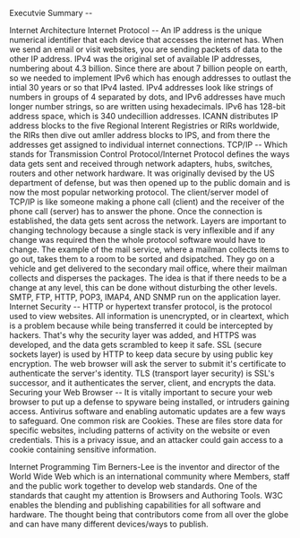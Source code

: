 Executvie Summary --

Internet Architecture
Internet Protocol -- An IP address is the unique numerical identifier that each device that accesses the internet has. When we send an email or visit websites, you are sending packets of data to the other IP address. IPv4 was the original set of available IP addresses, numbering about 4.3 billion. Since there are about 7 billion people on earth, so we needed to implement IPv6 which has enough addresses to outlast the intial 30 years or so that IPv4 lasted. IPv4 addresses look like strings of numbers in groups of 4 separated by dots, and IPv6 addresses have much longer number strings, so are written using hexadecimals. IPv6 has 128-bit address space, which is 340 undecillion addresses. ICANN distributes IP address blocks to the five Regional Interent Registries or RIRs worldwide, the RIRs then dive out amller address blocks to IPS, and from there the addresses get assigned to individual internet connections.
TCP/IP -- Which stands for Transmission Control Protocol/Internet Protocol defines the ways data gets sent and received through network adapters, hubs, switches, routers and other network hardware. It was originally devised by the US department of defense, but was then opened up to the public domain and is now the most popular networking protocol. The client/server model of TCP/IP is like someone making a phone call (client) and the receiver of the phone call (server) has to answer the phone. Once the connection is established, the data gets sent across the network. Layers are important to changing technology because a single stack is very inflexible and if any change was required then the whole protocol software would have to change. The example of the mail service, where a mailman collects items to go out, takes them to a room to be sorted and dsipatched. They go on a vehicle and get delivered to the secondary mail office, where their mailman collects and disperses the packages.  The idea is that if there needs to be a change at any level, this can be done without disturbing the other levels. SMTP, FTP, HTTP, POP3, IMAP4, AND SNMP run on the application layer.
Internet Security -- HTTP or hypertext transfer protocol, is the protocol used to view websites. All information is unencrypted, or in cleartext, which is a problem because while being transferred it could be intercepted by hackers. That's why the security layer was added, and HTTPS was developed, and the data gets scrambled to keep it safe. SSL (secure sockets layer) is used by HTTP to keep data secure by using public key encryption. The web browser will ask the server to submit it's certificate to authenticate the server's identity. TLS (transport layer security) is SSL's successor, and it authenticates the server, client, and encrypts the data.
Securing your Web Browser -- It is vitally important to secure your web browser to put up a defense to spyware being installed, or intruders gaining access. Antivirus software and enabling automatic updates are a few ways to safeguard. One common risk are Cookies. These are files store data for specific websites, including patterns of activity on the website or even credentials. This is a privacy issue, and an attacker could gain access to a cookie containing sensitive information.

Internet Programming
Tim Berners-Lee is the inventor and director of the World Wide Web which is an international community where Members, staff and the public work together to develop web standards. One of the standards that caught my attention is Browsers and Authoring Tools. W3C enables the blending and publishing capabilities for all software and hardware. The thought being that contributors come from all over the globe and can have many different devices/ways to publish.
